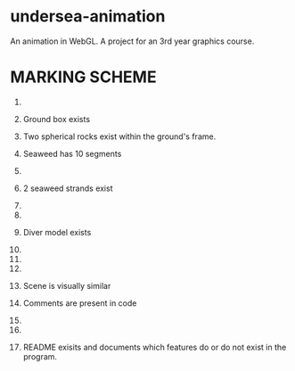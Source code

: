# undersea-animation
An animation in WebGL. A project for an 3rd year graphics course.

# MARKING SCHEME

1.

2. Ground box exists

3. Two spherical rocks exist within the ground's frame.

4. Seaweed has 10 segments

5.

6. 2 seaweed strands exist

7.

8.

9. Diver model exists

10.

11.

12.

13. Scene is visually similar

14. Comments are present in code

15.

16.

17. README exisits and documents which features do or do not exist in the program.
